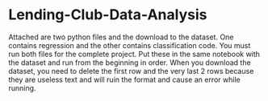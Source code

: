 # Lending-Club-Data-Analysis

Attached are two python files and the download to the dataset. One contains regression and the other contains classification code. 
You must run both files for the complete project. 
Put these in the same notebook with the dataset and run from the beginning in order.
When you download the dataset, you need to delete the first row and the very last 2 rows because they are useless text and will ruin the format and cause an error while running.
